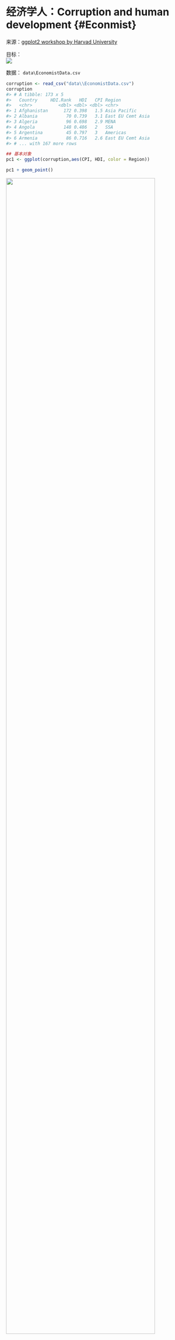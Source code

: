 







# 经济学人：Corruption and human development  {#Econmist}
来源：[ggplot2 workshop by Harvad University](http://tutorials.iq.harvard.edu/R/Rgraphics/Rgraphics.html)

目标：  
![](images/economist.jpg)



数据： `data\EconomistData.csv`

```r
corruption <- read_csv("data\\EconomistData.csv")
corruption
#> # A tibble: 173 x 5
#>   Country     HDI.Rank   HDI   CPI Region           
#>   <chr>          <dbl> <dbl> <dbl> <chr>            
#> 1 Afghanistan      172 0.398   1.5 Asia Pacific     
#> 2 Albania           70 0.739   3.1 East EU Cemt Asia
#> 3 Algeria           96 0.698   2.9 MENA             
#> 4 Angola           148 0.486   2   SSA              
#> 5 Argentina         45 0.797   3   Americas         
#> 6 Armenia           86 0.716   2.6 East EU Cemt Asia
#> # ... with 167 more rows

## 基本对象
pc1 <- ggplot(corruption,aes(CPI, HDI, color = Region))

pc1 + geom_point()
```

<img src="Economist_files/figure-html/unnamed-chunk-3-1.svg" width="90%" />

任务：  

* 添加一条趋势线 
* 改变点的形状和大小    
* 改变因子`Region`的顺序和标签  
* 为部分点打上数据标签  
* 修饰坐标轴：标题，标签、刻度等  
* 把颜色图例的位置移到图的上部  
* 添加注解: 判定系数(R^2)和来源信息  


首先添加趋势线，注意这里将`geom_smooth()`图层放在散点图的上方 ； 在`formula`中指定回归方程

```r
pc2 <- pc1 +
  geom_smooth(mapping = aes(linetype = "r2"),
              method = "lm",
              formula = y ~ x + log(x), se = FALSE,
              color = "red")
pc2 + geom_point()
```

<img src="Economist_files/figure-html/unnamed-chunk-4-1.svg" width="90%" />

改变点的形状，这里使用`shape=1,size=2.5`:  


```r
pc2 + geom_point(shape = 1, size = 4)
```

<img src="Economist_files/figure-html/unnamed-chunk-5-1.svg" width="90%" />

和原图比对，原图的数据点边框更厚，边框内部更小。于是这里还要使 用`geom_point()` 中一个不太常见的参数`stroke`，用来控制点的边框的厚度(point border thickness)，并相应地减小`size`：  

```r
(pc3 <- pc2 + geom_point(shape = 1, size = 2.5,
                         stroke = 1.25))
```

<img src="Economist_files/figure-html/unnamed-chunk-6-1.svg" width="90%" />

到这一步对数据点本身的修饰就基本结束了，可以把`geom_point()`图层也添加到基本对象中



下一步是**部分**数据点添加数据标签，使用 `geom_text_repel()` 以避免重叠，设置`force = 10`控制标签移动的幅度。只为部分点添加标签的方法在散点图那一章有涉及到，那里我们创建了一个新列用于添加标签，部分观测的标签被`ifelse()`设置为空字符串。但是这里使用了更巧妙的办法，直接更改`geom_text()`图层用到的数据：  

```r
pointsToLabel <- c("Russia", "Venezuela", "Iraq", "Myanmar", "Sudan",
                   "Afghanistan", "Congo", "Greece", "Argentina", "Brazil",
                   "India", "Italy", "China", "South Africa", "Spane",
                   "Botswana", "Cape Verde", "Bhutan", "Rwanda", "France",
                   "United States", "Germany", "Britain", "Barbados", "Norway", "Japan",
                   "New Zealand", "Singapore")
library(ggrepel)

(pc4 <- pc3 + geom_text_repel(aes(label = Country),
                color="grey20",
                data = filter(corruption, Country %in% pointsToLabel),
                force = 10))
```

<img src="Economist_files/figure-html/unnamed-chunk-7-1.svg" width="90%" />

下一步是改变 `Region` 的排序和标签，原数据中 `Region` 是以字符串存储的，这里先要把它变成因子：  

```r
corruption$Region <- factor(corruption$Region,
                     levels = c("EU W. Europe",
                                "Americas",
                                "Asia Pacific",
                                "East EU Cemt Asia",
                                "MENA",
                                "SSA"))
pc4
```

<img src="Economist_files/figure-html/unnamed-chunk-8-1.svg" width="90%" />


* 修饰坐标轴：设置标题、刻度和限度
* 添加主标题(title)  
* 添加来源说明(caption)



```r
(pc5 <- pc4 + 
   scale_x_continuous(name = "Corruption Perceptions Index, 2011 (10=least corrupt)",
                     limits = c(.9, 10.5),
                     breaks = 1:10) + 
   scale_y_continuous(name = "Human Development Index, 2011 (1=Best)",
                     limits = c(0.2, 1.0),
                     breaks = seq(0.2, 1.0, by = 0.1)) +
   labs(title="Corruption and Human Development",
        caption="Sources: Transparency International; UN Human Development Report"))
```

<img src="Economist_files/figure-html/unnamed-chunk-9-1.svg" width="90%" />






主题修饰： 


```r
library(grid) # for the 'unit' function

(pc6 <- pc5 +
  theme_bw() +
  theme(panel.border = element_blank(),  ## 取消四周的边框线
        panel.grid = element_blank(),
        panel.grid.major.y = element_line(color = "gray"),
        text = element_text(color = "gray20"),
        axis.title.x = element_text(face = "italic"),
        axis.title.y = element_text(face = "italic"),
        legend.position = "top",   ## 调整图例的位置和朝向
        legend.direction = "horizontal",
        legend.box = "horizontal",
        legend.text = element_text(size = 8),
        plot.caption = element_text(hjust = 0),
        plot.title = element_text(size = 16, face = "bold"))
        )
```

<img src="Economist_files/figure-html/unnamed-chunk-10-1.svg" width="90%" />


颜色标度调整，并且把图例变为一行 ； 更改图例的标签 ；   

```r
(pc7 <- pc6 +
            scale_color_manual(name = "",
                      values = c("#24576D",
                                "#099DD7",
                                "#28AADC",
                                "#248E84",
                                "#F2583F",
                                "#96503F"),
                      labels=c("OECD",
                                "Americas",
                                "Asia &\nOceania",
                                "Central &\nEastern Europe",
                                "Middle East &\nnorth Africa",
                                "Sub-Saharan\nAfrica"),
                      guide=guide_legend(nrow=1)))
```

<img src="Economist_files/figure-html/unnamed-chunk-11-1.svg" width="90%" />


计算模型的 $R^2$ 系数

```r
mR2 <- summary(lm(HDI ~ CPI + log(CPI), 
                  data = corruption))$r.squared
mR2 <- paste0(format(mR2, digits = 2), "%")
```



下面把它添加到图形中，`annotate()`函数并不擅长把注解添加到绘图区域以外的地方；不过我们早有准备，这里实际上是要把`linetype`图例中的`labels`设定为判定系数：


```r
pc8 <- pc7 +
  scale_linetype(name = "",   ## 图例的名字
                 labels = list(bquote(R^2==.(mR2))),
                 guide = guide_legend(override.aes = list(linetype = 1, 
                                                          size = 2, 
                                                          color = "red"), order = 2))

pc8
```

<img src="Economist_files/figure-html/unnamed-chunk-13-1.svg" width="90%" />























